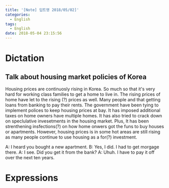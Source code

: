 ```yaml
---
title: '[Note] 입트영 2018/05/02]'
categories:
  - English
tags:
  - English
date: 2018-05-04 23:15:56
---
```


# Dictation
## Talk about housing market policies of Korea

Housing prices are continuosly rising in Korea. So much so that it's very hard for working class families to get a home to live in. The rising prices of home have let to the rising (?) prices as well. Many people and that getting loans from banking to pay their rents. The government have been tying to implement polices to keep housing prices at bay. It has imposed additional taxes on home owners have multiple homes. It has also tried to crack down on speclulative invesetments in the housing market. Plus, It has been strenthening insfections(?) on how home onwers got the funs to buy houses or apartments. However, housing prices is in some hot areas are still rising as many people continue to use housing as a for(?) investment.

A: I heard you bought a new apartment.
B: Yes, I did. I had to get morgage there.
A: I see. Did you get it from the bank?
A: Uhuh. I have to pay it off over the next ten years.

# Expressions